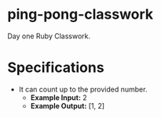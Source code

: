 # ping-pong-classwork
Day one Ruby Classwork.


# Specifications

* It can count up to the provided number.
  * **Example Input:**  2
  * **Example Output:** [1, 2]
